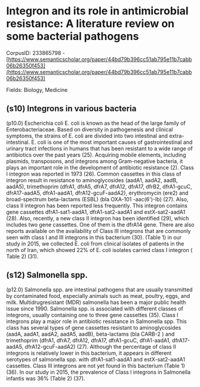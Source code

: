 # Integron and its role in antimicrobial resistance: A literature review on some bacterial pathogens

CorpusID: 233865798 - [https://www.semanticscholar.org/paper/44bd79b396cc51ab795e11b7cabb06b26350f453](https://www.semanticscholar.org/paper/44bd79b396cc51ab795e11b7cabb06b26350f453)

Fields: Biology, Medicine

## (s10) Integrons in various bacteria
(p10.0) Escherichia coli E. coli is known as the head of the large family of Enterobacteriaceae. Based on diversity in pathogenesis and clinical symptoms, the strains of E. coli are divided into two intestinal and extra-intestinal. E. coli is one of the most important causes of gastrointestinal and urinary tract infections in humans that has been resistant to a wide range of antibiotics over the past years (25). Acquiring mobile elements, including plasmids, transposons, and integrons among Gram-negative bacteria, it plays an important role in the development of antibiotic resistance (2). Class I integron was reported in 1973 (26). Common cassettes in this class of integron result in resistance to aminoglycosides (aadA1, aadA2, aadB, aadA5), trimethoprim (dfrA1, dfrA5, dfrA7,  dfrA12, dfrA17, dfrB2, dfrA1-gcuC, dfrA17-aadA5, dfrA1-aadA1, dfrA12-gcuF-aadA2), erythromycin (ere2) and broad-spectrum beta-lactams (ESBL) (bla OXA-101 -aac(6')-Ib) (27). Also, class II integron has been reported less frequently. This integron contains gene cassettes dfrA1-sat1-aadA1, dfrA1-sat2-aadA1 and estX-sat2-aadA1 (28). Also, recently, a new class II integron has been identified (29), which includes two gene cassettes. One of them is the dfrA14 gene. There are also reports available on the availability of Class III integrons that are commonly seen with class I and III integrons in this bacterium (30). (Table 1) in our study in 2015, we collected E. coli from clinical isolates of patients in the north of Iran, which showed 22% of E. coli isolates carried class I integron ( Table 2) (31).
## (s12) Salmonella spp.
(p12.0) Salmonella spp. are intestinal pathogens that are usually transmitted by contaminated food, especially animals such as meat, poultry, eggs, and milk. Multidrugresistant (MDR) salmonella has been a major public health issue since 1990. Salmonella spp. is associated with different classes of integrons, usually containing one to three gene cassettes (35). Class I integrons play a major role in antibiotic resistance in Salmonella spp. This class has several types of gene cassettes resistant to aminoglycosides (aadA, aadA1, aadA2, aadA5, aadB), beta-lactams (bla CARB-2 ) and trimethoprim (dfrA1, dfrA7, dfrA12, dfrA17, dfrA1-gcuC, dfrA1-aadA1, dfrA17-aadA5, dfrA12-gcuF-aadA2) (27). Although the percentage of class II integrons is relatively lower in this bacterium, it appears in different serotypes of salmonella spp. with dfrA1-sat1-aadA1 and estX-sat2-aadA1 cassettes. Class III integrons are not yet found in this bacterium (Table  1)(36). In our study in 2015, the prevalence of Class I integrons in Salmonella infantis was 36% (Table 2) (37).
